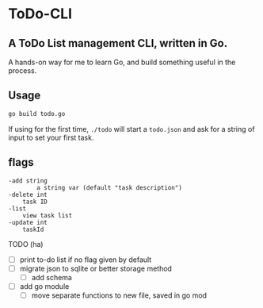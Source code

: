 # ToDo-CLI
## A ToDo List management CLI, written in Go.

A hands-on way for me to learn Go, and build something useful in the process.

## Usage
```bash
go build todo.go
```
If using for the first time, `./todo` will start a `todo.json` and ask for a string of input to set your first task.
## flags
```
-add string
        a string var (default "task description")
-delete int
    task ID 
-list
    view task list
-update int
    taskId 
```


TODO (ha)
- [ ] print to-do list if no flag given by default
- [ ] migrate json to sqlite or better storage method
  - [ ] add schema
- [ ] add go module
  - [ ] move separate functions to new file, saved in go mod